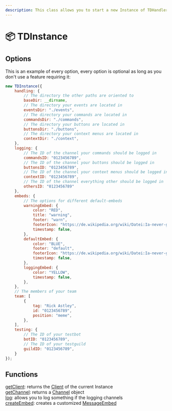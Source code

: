 ```yaml
---
description: This class allows you to start a new Instance of TDHandler
---
```


# 📦 TDInstance

## Options

This is an example of every option, every option is optional as long as you don't use a feature requiring it:

```javascript
new TDInstance({
    handling: {
        // The directory the other paths are oriented to
        baseDir: __dirname, 
        // The directory your events are located in
        eventsDir: "./events",
        // The directory your commands are located in
        commandsDir: "./commands",
        // The directory your buttons are located in
        buttonsDir: "./buttons",
        // The directory your context menus are located in
        contextDir: "./context",
    },
    logging: {
        // The ID of the channel your commands should be logged in
        commandsID: "0123456789",
        // The ID of the channel your buttons should be logged in
        buttonsID: "0123456789",
        // The ID of the channel your context menus should be logged in
        contextID: "0123456789",
        // The ID of the channel everything other should be logged in
        othersID: "0123456789"
    },
    embeds: {
        // The options for different default-embeds
        warningEmbed: {
            color: "RED",
            title: "warning",
            footer: "warn",
            footerIcon: "https://de.wikipedia.org/wiki/Datei:Ia-never-gonna-give-you-up-rick-astley-trionfale-remaster-4k-v3-500421.jpg",
            timestamp: false,
        },
        defaultEmbed: {
            color: "BLUE",
            footer: "default",
            footerIcon: "https://de.wikipedia.org/wiki/Datei:Ia-never-gonna-give-you-up-rick-astley-trionfale-remaster-4k-v3-500421.jpg",
            timestamp: false,
        },
        loggingEmbed: {
            color: "YELLOW",
            timestamp: false,
        },
    },
    // The members of your team
    team: [
        {
            tag: "Rick Astley",
            id: "0123456789",
            position: "meme",
        },
    ],
    testing: {
        // The ID of your testbot
        botID: "0123456789",
        // The ID of your testguild
        guildID: "0123456789",
    }
});
```

## Functions

[getClient](../methods/getclient.md): returns the [Client](https://discord.js.org/#/docs/discord.js/stable/class/Client) of the current Instance\
[getChannel](../methods/getchannel.md): returns a [Channel](https://discord.js.org/#/docs/discord.js/stable/class/Channel) object\
[log](../methods/log.md): allows you to log something if the logging channels\
[createEmbed](../methods/createembed.md): creates a customized [MessageEmbed](https://discord.js.org/#/docs/discord.js/stable/class/MessageEmbed)
